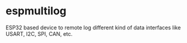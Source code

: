 # espmultilog
ESP32 based device to remote log different kind of data interfaces like USART, I2C, SPI, CAN, etc.
